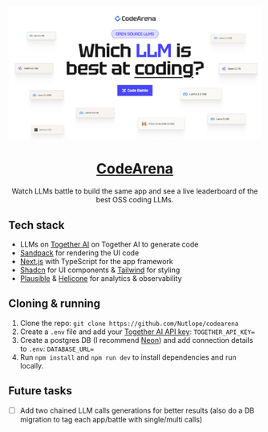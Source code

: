 <a href="https://www.llmcodearena.com">
  <img alt="CodeArena" src="./public/og-image.png">
  <h1 align="center">CodeArena</h1>
</a>

<p align="center">
  Watch LLMs battle to build the same app and see a live leaderboard of the best OSS coding LLMs.
</p>

## Tech stack

- LLMs on [Together AI](https://dub.sh/together-ai) on Together AI to generate code
- [Sandpack](https://sandpack.codesandbox.io/) for rendering the UI code
- [Next.js](https://nextjs.org/) with TypeScript for the app framework
- [Shadcn](https://ui.shadcn.com/) for UI components & [Tailwind](https://tailwindcss.com/) for styling
- [Plausible](https://plausible.io/) & [Helicone](https://helicone.ai/) for analytics & observability

## Cloning & running

1. Clone the repo: `git clone https://github.com/Nutlope/codearena`
2. Create a `.env` file and add your [Together AI API key](https://api.together.xyz/settings/api-keys): `TOGETHER_API_KEY=`
3. Create a postgres DB (I recommend [Neon](https://neon.tech/)) and add connection details to `.env`: `DATABASE_URL=`
4. Run `npm install` and `npm run dev` to install dependencies and run locally.

## Future tasks

- [ ] Add two chained LLM calls generations for better results (also do a DB migration to tag each app/battle with single/multi calls)

